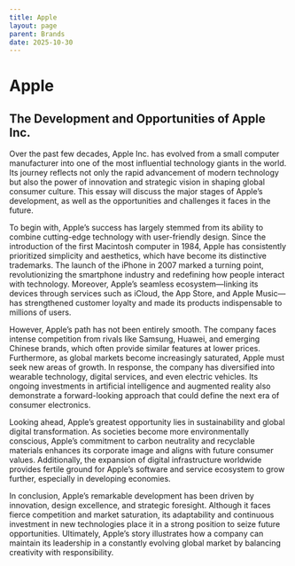 ```yaml
---
title: Apple
layout: page
parent: Brands
date: 2025-10-30
---
```


# Apple

## The Development and Opportunities of Apple Inc.

Over the past few decades, Apple Inc. has evolved from a small computer manufacturer into one of the most influential technology giants in the world. Its journey reflects not only the rapid advancement of modern technology but also the power of innovation and strategic vision in shaping global consumer culture. This essay will discuss the major stages of Apple’s development, as well as the opportunities and challenges it faces in the future.

To begin with, Apple’s success has largely stemmed from its ability to combine cutting-edge technology with user-friendly design. Since the introduction of the first Macintosh computer in 1984, Apple has consistently prioritized simplicity and aesthetics, which have become its distinctive trademarks. The launch of the iPhone in 2007 marked a turning point, revolutionizing the smartphone industry and redefining how people interact with technology. Moreover, Apple’s seamless ecosystem—linking its devices through services such as iCloud, the App Store, and Apple Music—has strengthened customer loyalty and made its products indispensable to millions of users.

However, Apple’s path has not been entirely smooth. The company faces intense competition from rivals like Samsung, Huawei, and emerging Chinese brands, which often provide similar features at lower prices. Furthermore, as global markets become increasingly saturated, Apple must seek new areas of growth. In response, the company has diversified into wearable technology, digital services, and even electric vehicles. Its ongoing investments in artificial intelligence and augmented reality also demonstrate a forward-looking approach that could define the next era of consumer electronics.

Looking ahead, Apple’s greatest opportunity lies in sustainability and global digital transformation. As societies become more environmentally conscious, Apple’s commitment to carbon neutrality and recyclable materials enhances its corporate image and aligns with future consumer values. Additionally, the expansion of digital infrastructure worldwide provides fertile ground for Apple’s software and service ecosystem to grow further, especially in developing economies.

In conclusion, Apple’s remarkable development has been driven by innovation, design excellence, and strategic foresight. Although it faces fierce competition and market saturation, its adaptability and continuous investment in new technologies place it in a strong position to seize future opportunities. Ultimately, Apple’s story illustrates how a company can maintain its leadership in a constantly evolving global market by balancing creativity with responsibility.